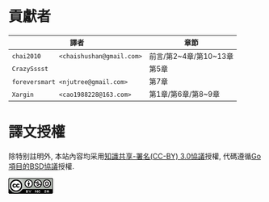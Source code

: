 # 貢獻者

譯者                                   | 章節
-------------------------------------- | -------------------------
`chai2010     <chaishushan@gmail.com>` | 前言/第2~4章/第10~13章
`CrazySssst`                           | 第5章
`foreversmart <njutree@gmail.com>`     | 第7章
`Xargin       <cao1988228@163.com>`    | 第1章/第6章/第8~9章

# 譯文授權

除特别註明外, 本站內容均采用[知識共享-署名(CC-BY) 3.0協議](http://creativecommons.org/licenses/by/3.0/)授權, 代碼遵循[Go項目的BSD協議](http://golang.org/LICENSE)授權.

<a rel="license" href="http://creativecommons.org/licenses/by-nc-sa/4.0/"><img alt="Creative Commons License" style="border-width:0" src="./images/by-nc-sa-4.0-88x31.png"></img></a>

